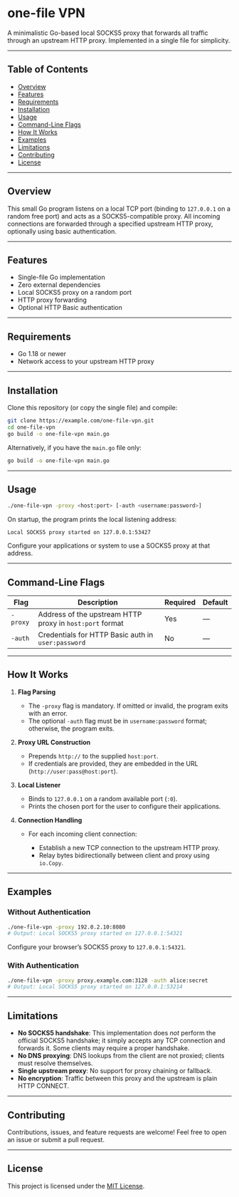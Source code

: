 # one-file VPN

A minimalistic Go-based local SOCKS5 proxy that forwards all traffic through an upstream HTTP proxy. Implemented in a single file for simplicity.

---

## Table of Contents

* [Overview](#overview)
* [Features](#features)
* [Requirements](#requirements)
* [Installation](#installation)
* [Usage](#usage)
* [Command-Line Flags](#command-line-flags)
* [How It Works](#how-it-works)
* [Examples](#examples)
* [Limitations](#limitations)
* [Contributing](#contributing)
* [License](#license)

---

## Overview

This small Go program listens on a local TCP port (binding to `127.0.0.1` on a random free port) and acts as a SOCKS5-compatible proxy. All incoming connections are forwarded through a specified upstream HTTP proxy, optionally using basic authentication.

---

## Features

* Single-file Go implementation
* Zero external dependencies
* Local SOCKS5 proxy on a random port
* HTTP proxy forwarding
* Optional HTTP Basic authentication

---

## Requirements

* Go 1.18 or newer
* Network access to your upstream HTTP proxy

---

## Installation

Clone this repository (or copy the single file) and compile:

```bash
git clone https://example.com/one-file-vpn.git
cd one-file-vpn
go build -o one-file-vpn main.go
```

Alternatively, if you have the `main.go` file only:

```bash
go build -o one-file-vpn main.go
```

---

## Usage

```bash
./one-file-vpn -proxy <host:port> [-auth <username:password>]
```

On startup, the program prints the local listening address:

```
Local SOCKS5 proxy started on 127.0.0.1:53427
```

Configure your applications or system to use a SOCKS5 proxy at that address.

---

## Command-Line Flags

| Flag     | Description                                              | Required | Default |
| -------- | -------------------------------------------------------- | -------- | ------- |
| `-proxy` | Address of the upstream HTTP proxy in `host:port` format | Yes      | —       |
| `-auth`  | Credentials for HTTP Basic auth in `user:password`       | No       | —       |

---

## How It Works

1. **Flag Parsing**

   * The `-proxy` flag is mandatory. If omitted or invalid, the program exits with an error.
   * The optional `-auth` flag must be in `username:password` format; otherwise, the program exits.

2. **Proxy URL Construction**

   * Prepends `http://` to the supplied `host:port`.
   * If credentials are provided, they are embedded in the URL (`http://user:pass@host:port`).

3. **Local Listener**

   * Binds to `127.0.0.1` on a random available port (`:0`).
   * Prints the chosen port for the user to configure their applications.

4. **Connection Handling**

   * For each incoming client connection:

     * Establish a new TCP connection to the upstream HTTP proxy.
     * Relay bytes bidirectionally between client and proxy using `io.Copy`.

---

## Examples

### Without Authentication

```bash
./one-file-vpn -proxy 192.0.2.10:8080
# Output: Local SOCKS5 proxy started on 127.0.0.1:54321
```

Configure your browser’s SOCKS5 proxy to `127.0.0.1:54321`.

### With Authentication

```bash
./one-file-vpn -proxy proxy.example.com:3128 -auth alice:secret
# Output: Local SOCKS5 proxy started on 127.0.0.1:53214
```

---

## Limitations

* **No SOCKS5 handshake**: This implementation does *not* perform the official SOCKS5 handshake; it simply accepts any TCP connection and forwards it. Some clients may require a proper handshake.
* **No DNS proxying**: DNS lookups from the client are not proxied; clients must resolve themselves.
* **Single upstream proxy**: No support for proxy chaining or fallback.
* **No encryption**: Traffic between this proxy and the upstream is plain HTTP CONNECT.

---

## Contributing

Contributions, issues, and feature requests are welcome! Feel free to open an issue or submit a pull request.

---

## License

This project is licensed under the [MIT License](LICENSE).
